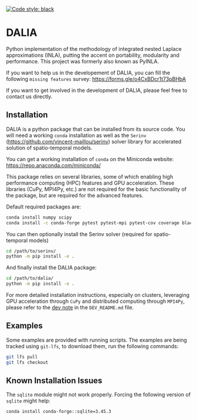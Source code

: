 [![Code style: black](https://img.shields.io/badge/code%20style-black-000000.svg?style=flat-square)](https://github.com/psf/black)

# DALIA
Python implementation of the methodology of integrated nested Laplace approximations (INLA), putting the accent on portability, modularity and performance.
This project was formerly also known as PyINLA.

If you want to help us in the developement of DALIA, you can fill the following `missing features` survey: https://forms.gle/o4CxBDcr1t73pBHbA

If you want to get involved in the development of DALIA, please feel free to contact us directly.

## Installation
DALIA is a python package that can be installed from its source code. You will need a working `conda` installation as well as the `Serinv` (https://github.com/vincent-maillou/serinv) solver library for accelerated solution of spatio-temporal models.

You can get a working installation of `conda` on the Miniconda website: https://repo.anaconda.com/miniconda/

This package relies on several libraries, some of which enabling high performance computing (HPC) features and GPU acceleration. These libraries (CuPy, MPI4Py, etc.) are not required for the basic functionality of the package, but are required for the advanced features.

Default required packages are:
```bash
conda install numpy scipy
conda install -c conda-forge pytest pytest-mpi pytest-cov coverage black isort ruff just pre-commit matplotlib tabulate numba -y
```

You can then optionally install the Serinv solver (required for spatio-temporal models)
```bash
cd /path/to/serinv/
python -m pip install -e .
```

And finally install the DALIA package:
```bash
cd /path/to/dalia/
python -m pip install -e .
```

For more detailed installation instructions, especially on clusters, leveraging GPU acceleration through `CuPy` and distributed computing through `MPI4Py`, please refer to the [dev note](DEV_README.md) in the `DEV_README.md` file.

## Examples
Some examples are provided with running scripts. The examples are being tracked using `git-lfs`, to download them, run the following commands:
```bash
git lfs pull
git lfs checkout
```


## Known Installation Issues
The `sqlite` module might not work properly. Forcing the following version of `sqlite` might help:
```bash
conda install conda-forge::sqlite=3.45.3
```